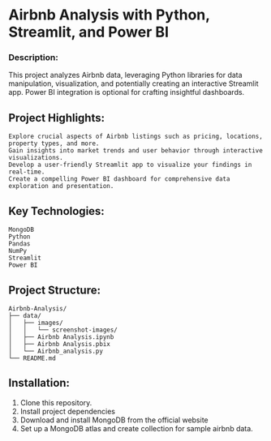 # Airbnb Analysis with Python, Streamlit, and Power BI

### Description:

This project analyzes Airbnb data, leveraging Python libraries for data manipulation, visualization, and potentially creating an interactive Streamlit app. Power BI integration is optional for crafting insightful dashboards.


## Project Highlights:
```
Explore crucial aspects of Airbnb listings such as pricing, locations, property types, and more.
Gain insights into market trends and user behavior through interactive visualizations.
Develop a user-friendly Streamlit app to visualize your findings in real-time.
Create a compelling Power BI dashboard for comprehensive data exploration and presentation.
```
## Key Technologies:
```
MongoDB
Python
Pandas
NumPy
Streamlit
Power BI
```
## Project Structure:

```
Airbnb-Analysis/
├── data/
│   ├── images/
│   │   └── screenshot-images/
│   ├── Airbnb Analysis.ipynb
│   ├── Airbnb Analysis.pbix
│   └── Airbnb_analysis.py
└── README.md
```
    
## Installation:

1) Clone this repository.
2) Install project dependencies
3) Download and install MongoDB from the official website
4) Set up a MongoDB atlas and create collection for sample airbnb data.

